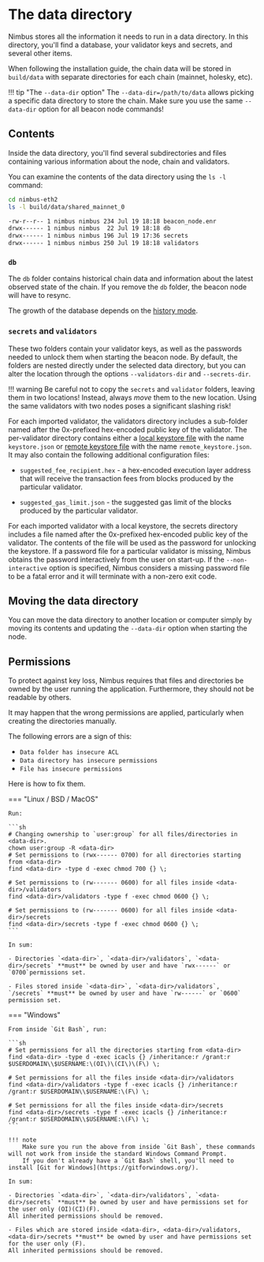 # The data directory

Nimbus stores all the information it needs to run in a data directory.
In this directory, you'll find a database, your validator keys and secrets, and several other items.

When following the installation guide, the chain data will be stored in `build/data` with separate directories for each chain (mainnet, holesky, etc).

!!! tip "The `--data-dir` option"
    The `--data-dir=/path/to/data` allows picking a specific data directory to store the chain.
    Make sure you use the same `--data-dir` option for all beacon node commands!

## Contents

Inside the data directory, you'll find several subdirectories and files containing various information about the node, chain and validators.

You can examine the contents of the data directory using the `ls -l` command:
```sh
cd nimbus-eth2
ls -l build/data/shared_mainnet_0
```

```sh
-rw-r--r-- 1 nimbus nimbus 234 Jul 19 18:18 beacon_node.enr
drwx------ 1 nimbus nimbus  22 Jul 19 18:18 db
drwx------ 1 nimbus nimbus 196 Jul 19 17:36 secrets
drwx------ 1 nimbus nimbus 250 Jul 19 18:18 validators
```

### `db`

The `db` folder contains historical chain data and information about the latest observed state of the chain.
If you remove the `db` folder, the beacon node will have to resync.

The growth of the database depends on the [history mode](./history.md).

### `secrets` and `validators`

These two folders contain your validator keys, as well as the passwords needed to unlock them when starting the beacon node. By default, the folders are nested directly under the selected data directory, but you can alter the location through the options `--validators-dir` and `--secrets-dir`.

!!! warning
    Be careful not to copy the `secrets` and `validator` folders, leaving them in two locations!
    Instead, always _move_ them to the new location.
    Using the same validators with two nodes poses a significant slashing risk!

For each imported validator, the validators directory includes a sub-folder named after the 0x-prefixed hex-encoded public key of the validator. The per-validator directory contains either a [local keystore file](https://eips.ethereum.org/EIPS/eip-2335) with the name `keystore.json` or [remote keystore file](./web3signer.md) with the name `remote_keystore.json`. It may also contain the following additional configuration files:

* `suggested_fee_recipient.hex` - a hex-encoded execution layer address that will receive the transaction fees from blocks produced by the particular validator.

* `suggested_gas_limit.json` - the suggested gas limit of the blocks produced by the particular validator.

For each imported validator with a local keystore, the secrets directory includes a file named after the 0x-prefixed hex-encoded public key of the validator. The contents of the file will be used as the password for unlocking the keystore. If a password file for a particular validator is missing, Nimbus obtains the password interactively from the user on start-up. If the `--non-interactive` option is specified, Nimbus considers a missing password file to be a fatal error and it will terminate with a non-zero exit code.

## Moving the data directory

You can move the data directory to another location or computer simply by moving its contents and updating the `--data-dir` option when starting the node.

## Permissions

To protect against key loss, Nimbus requires that files and directories be owned by the user running the application.
Furthermore, they should not be readable by others.

It may happen that the wrong permissions are applied, particularly when creating the directories manually.

The following errors are a sign of this:

- `Data folder has insecure ACL`
- `Data directory has insecure permissions`
- `File has insecure permissions`

Here is how to fix them.

=== "Linux / BSD / MacOS"

    Run:

    ```sh
    # Changing ownership to `user:group` for all files/directories in <data-dir>.
    chown user:group -R <data-dir>
    # Set permissions to (rwx------ 0700) for all directories starting from <data-dir>
    find <data-dir> -type d -exec chmod 700 {} \;

    # Set permissions to (rw------- 0600) for all files inside <data-dir>/validators
    find <data-dir>/validators -type f -exec chmod 0600 {} \;

    # Set permissions to (rw------- 0600) for all files inside <data-dir>/secrets
    find <data-dir>/secrets -type f -exec chmod 0600 {} \;
    ```

    In sum:

    - Directories `<data-dir>`, `<data-dir>/validators`, `<data-dir>/secrets` **must** be owned by user and have `rwx------` or `0700`permissions set.

    - Files stored inside `<data-dir>`, `<data-dir>/validators`, `/secrets` **must** be owned by user and have `rw------` or `0600` permission set.

=== "Windows"

    From inside `Git Bash`, run:

    ```sh
    # Set permissions for all the directories starting from <data-dir>
    find <data-dir> -type d -exec icacls {} /inheritance:r /grant:r $USERDOMAIN\\$USERNAME:\(OI\)\(CI\)\(F\) \;

    # Set permissions for all the files inside <data-dir>/validators
    find <data-dir>/validators -type f -exec icacls {} /inheritance:r /grant:r $USERDOMAIN\\$USERNAME:\(F\) \;

    # Set permissions for all the files inside <data-dir>/secrets
    find <data-dir>/secrets -type f -exec icacls {} /inheritance:r /grant:r $USERDOMAIN\\$USERNAME:\(F\) \;
    ```

    !!! note
        Make sure you run the above from inside `Git Bash`, these commands  will not work from inside the standard Windows Command Prompt.
        If you don't already have a `Git Bash` shell, you'll need to install [Git for Windows](https://gitforwindows.org/).

    In sum:

    - Directories `<data-dir>`, `<data-dir>/validators`, `<data-dir>/secrets` **must** be owned by user and have permissions set for the user only (OI)(CI)(F).
    All inherited permissions should be removed.

    - Files which are stored inside <data-dir>, <data-dir>/validators, <data-dir>/secrets **must** be owned by user and have permissions set for the user only (F).
    All inherited permissions should be removed.
